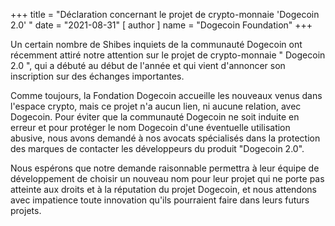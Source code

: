 
+++
title = "Déclaration concernant le projet de crypto-monnaie 'Dogecoin 2.0' "
date = "2021-08-31"
[ author ]
  name = "Dogecoin Foundation"
+++

Un certain nombre de Shibes inquiets de la communauté Dogecoin ont récemment attiré notre attention sur le projet de crypto-monnaie " Dogecoin 2.0 ", qui a débuté au début de l'année et qui vient d'annoncer son inscription sur des échanges importantes.

Comme toujours, la Fondation Dogecoin accueille les nouveaux venus dans l'espace crypto, mais ce projet n'a aucun lien, ni aucune relation, avec Dogecoin. Pour éviter que la communauté Dogecoin ne soit induite en erreur et pour protéger le nom Dogecoin d'une éventuelle utilisation abusive, nous avons demandé à nos avocats spécialisés dans la protection des marques de contacter les développeurs du produit "Dogecoin 2.0".

Nous espérons que notre demande raisonnable permettra à leur équipe de développement de choisir un nouveau nom pour leur projet qui ne porte pas atteinte aux droits et à la réputation du projet Dogecoin, et nous attendons avec impatience toute innovation qu'ils pourraient faire dans leurs futurs projets.
